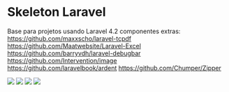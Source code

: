 Skeleton Laravel
================

Base para projetos usando Laravel 4.2
componentes extras:
https://github.com/maxxscho/laravel-tcpdf
https://github.com/Maatwebsite/Laravel-Excel
https://github.com/barryvdh/laravel-debugbar
https://github.com/Intervention/image
https://github.com/laravelbook/ardent
https://github.com/Chumper/Zipper

<a href="http://laravel.com/" target="_blank"><img src="http://i.imgur.com/lssXr4P.png" /></a>
<a href="http://bower.io/" target="_blank"><img src="http://i.imgur.com/EBl9zIZ.png" /></a>
<a href="https://angularjs.org/" target="_blank"><img src="http://i.imgur.com/7sAvt4f.png" /></a>
<a href="http://getbootstrap.com/" target="_blank"><img src="http://i.imgur.com/KoAGSGA.jpg" /></a>
